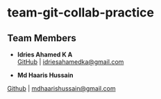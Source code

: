# team-git-collab-practice

## Team Members
- **Idries Ahamed K A**  
  [GitHub](https://github.com/1drie5) | idriesahamedka@gmail.com

- **Md Haaris Hussain**

[Github](https://github.com/mdhaarishussain) | mdhaarishussain@gmail.com
  
